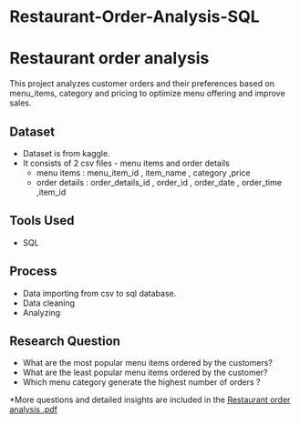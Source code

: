 # Restaurant-Order-Analysis-SQL
# Restaurant order analysis
  This project analyzes customer orders and their preferences based on menu_items, category and pricing to optimize menu offering and improve sales.

## Dataset
 - Dataset is from kaggle.
 - It consists of 2 csv files - menu items and order details
   - menu items : menu_item_id , item_name , category ,price 
   - order details : order_details_id , order_id , order_date , order_time ,item_id

## Tools Used
- SQL

## Process
- Data importing from csv to sql database.
- Data cleaning
- Analyzing

## Research Question
- What are the most popular menu items ordered by the customers?
- What are the least popular menu items ordered by the customer?
- Which menu category generate the highest number of orders ?

*More questions and detailed insights are included in the [Restaurant order analysis .pdf](https://github.com/ManyaGupta-mg/Restaurant-Order-Analysis-SQL/blob/main/Restaurant%20order%20analysis%20presentation.pdf)



